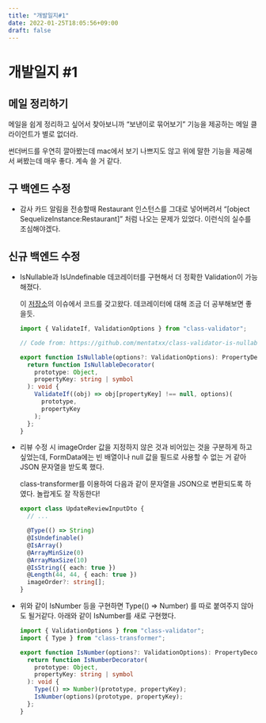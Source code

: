 ```yaml
---
title: "개발일지#1"
date: 2022-01-25T18:05:56+09:00
draft: false
---
```


# 개발일지 #1

## 메일 정리하기

메일을 쉽게 정리하고 싶어서 찾아보니까 “보낸이로 묶어보기” 기능을 제공하는 메일 클라이언트가 별로 없더라.

썬더버드를 우연히 깔아봤는데 mac에서 보기 나쁘지도 않고 위에 말한 기능을 제공해서 써봤는데 매우 좋다. 계속 쓸 거 같다.

## 구 백엔드 수정

- 감사 카드 알림을 전송할때 Restaurant 인스턴스를 그대로 넣어버려서 “[object SequelizeInstance:Restaurant]” 처럼 나오는 문제가 있었다. 이런식의 실수를 조심해야겠다.

## 신규 백엔드 수정

- IsNullable과 IsUndefinable 데코레이터를 구현해서 더 정확한 Validation이 가능해졌다.

  이 [저장소](https://github.com/mentatxx/class-validator-is-nullable/issues/3)의 이슈에서 코드를 갖고왔다. 데코레이터에 대해 조금 더 공부해보면 좋을듯.

  ```typescript
  import { ValidateIf, ValidationOptions } from "class-validator";

  // Code from: https://github.com/mentatxx/class-validator-is-nullable/issues/3

  export function IsNullable(options?: ValidationOptions): PropertyDecorator {
    return function IsNullableDecorator(
      prototype: Object,
      propertyKey: string | symbol
    ): void {
      ValidateIf((obj) => obj[propertyKey] !== null, options)(
        prototype,
        propertyKey
      );
    };
  }
  ```

- 리뷰 수정 시 imageOrder 값을 지정하지 않은 것과 비어있는 것을 구분하게 하고 싶었는데, FormData에는 빈 배열이나 null 값을 필드로 사용할 수 없는 거 같아 JSON 문자열을 받도록 했다.

  class-transformer를 이용하여 다음과 같이 문자열을 JSON으로 변환되도록 하였다. 놀랍게도 잘 작동한다!

  ```typescript
  export class UpdateReviewInputDto {
    // ...

    @Type(() => String)
    @IsUndefinable()
    @IsArray()
    @ArrayMinSize(0)
    @ArrayMaxSize(10)
    @IsString({ each: true })
    @Length(44, 44, { each: true })
    imageOrder?: string[];
  }
  ```

- 위와 같이 IsNumber 등을 구현하면 Type(() ⇒ Number) 를 따로 붙여주지 않아도 될거같다. 아래와 같이 IsNumber를 새로 구현했다.

  ```typescript
  import { ValidationOptions } from "class-validator";
  import { Type } from "class-transformer";

  export function IsNumber(options?: ValidationOptions): PropertyDecorator {
    return function IsNumberDecorator(
      prototype: Object,
      propertyKey: string | symbol
    ): void {
      Type(() => Number)(prototype, propertyKey);
      IsNumber(options)(prototype, propertyKey);
    };
  }
  ```
